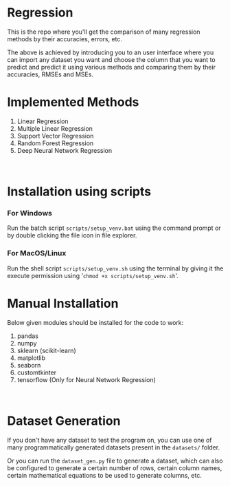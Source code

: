 # Regression
This is the repo where you'll get the comparison of many regression methods by their accuracies, errors, etc.

The above is achieved by introducing you to an user interface where you can import any dataset you want and choose the column that you want to predict and predict it using various methods and comparing them by their accuracies, RMSEs and MSEs.
<br>

# Implemented Methods
1. Linear Regression
2. Multiple Linear Regression
3. Support Vector Regression
4. Random Forest Regression
5. Deep Neural Network Regression

<br>

# Installation using scripts

### <b> For Windows </b>
Run the batch script `scripts/setup_venv.bat` using the command prompt or by double clicking the file icon in file explorer.


### <b> For MacOS/Linux </b>
Run the shell script `scripts/setup_venv.sh` using the terminal by giving it the execute permission using '`chmod +x scripts/setup_venv.sh`'.


# Manual Installation
Below given modules should be installed for the code to work:
1. pandas
2. numpy
3. sklearn (scikit-learn)
4. matplotlib
5. seaborn
6. customtkinter
7. tensorflow (Only for Neural Network Regression)

<br>

# Dataset Generation
If you don't have any dataset to test the program on, you can use one of many programmatically generated datasets present in the `datasets/` folder.

Or you can run the `dataset_gen.py` file to generate a dataset, which can also be configured to generate a certain number of rows, certain column names, certain mathematical equations to be used to generate columns, etc.
